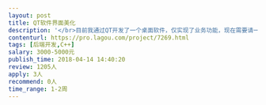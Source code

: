 ```yaml
---                
layout: post       
title: QT软件界面美化           
description: '</br>目前我通过QT开发了一个桌面软件，仅实现了业务功能，现在需要请一位QT三到五年开发经验的工程师来完成界面优化，主要包括</br>1、根据设计稿完成各个界面的开发</br>2、必须会QWT，对数据的展现进行优化</br>'     
contenturl: https://pro.lagou.com/project/7269.html      
tags: [后端开发,C++]            
salary: 3000-5000元          
publish_time: 2018-04-14 14:40:20         
review: 1205人                   
apply: 3人                   
recommend: 0人                   
time_range: 1-2周              
---                 
```

